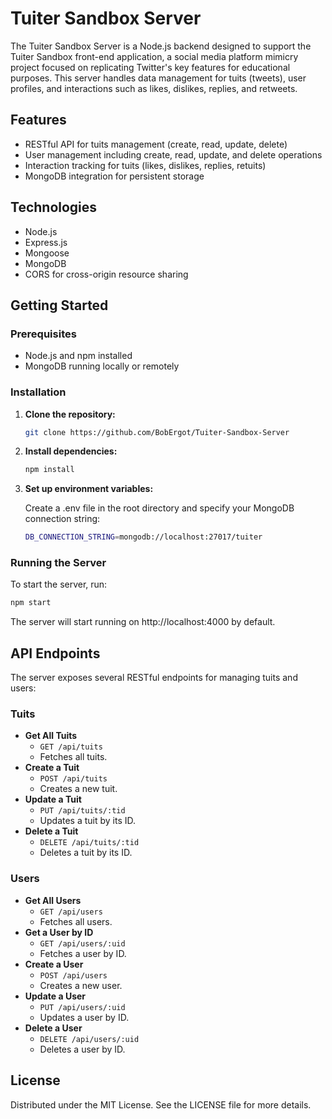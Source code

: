 # Tuiter Sandbox Server

The Tuiter Sandbox Server is a Node.js backend designed to support the Tuiter Sandbox front-end application, a social media platform mimicry project focused on replicating Twitter's key features for educational purposes. This server handles data management for tuits (tweets), user profiles, and interactions such as likes, dislikes, replies, and retweets.

## Features

- RESTful API for tuits management (create, read, update, delete)
- User management including create, read, update, and delete operations
- Interaction tracking for tuits (likes, dislikes, replies, retuits)
- MongoDB integration for persistent storage

## Technologies

- Node.js
- Express.js
- Mongoose
- MongoDB
- CORS for cross-origin resource sharing

## Getting Started

### Prerequisites

- Node.js and npm installed
- MongoDB running locally or remotely

### Installation

1. **Clone the repository:**
   ```bash
   git clone https://github.com/BobErgot/Tuiter-Sandbox-Server
   ```
2. **Install dependencies:**
   ```bash
   npm install
   ```

3. **Set up environment variables:**

   Create a .env file in the root directory and specify your MongoDB connection string:
   ```bash
   DB_CONNECTION_STRING=mongodb://localhost:27017/tuiter
   ```

### Running the Server

To start the server, run:
   ```bash
   npm start
   ```

The server will start running on http://localhost:4000 by default.

## API Endpoints

The server exposes several RESTful endpoints for managing tuits and users:

### Tuits
- **Get All Tuits**
    - `GET /api/tuits`
    - Fetches all tuits.
- **Create a Tuit**
    - `POST /api/tuits`
    - Creates a new tuit.
- **Update a Tuit**
    - `PUT /api/tuits/:tid`
    - Updates a tuit by its ID.
- **Delete a Tuit**
    - `DELETE /api/tuits/:tid`
    - Deletes a tuit by its ID.

### Users
- **Get All Users**
    - `GET /api/users`
    - Fetches all users.
- **Get a User by ID**
    - `GET /api/users/:uid`
    - Fetches a user by ID.
- **Create a User**
    - `POST /api/users`
    - Creates a new user.
- **Update a User**
    - `PUT /api/users/:uid`
    - Updates a user by ID.
- **Delete a User**
    - `DELETE /api/users/:uid`
    - Deletes a user by ID.

## License
Distributed under the MIT License. See the LICENSE file for more details.